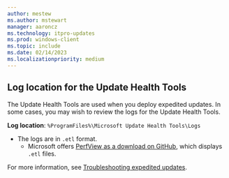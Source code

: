 ```yaml
---
author: mestew
ms.author: mstewart
manager: aaroncz
ms.technology: itpro-updates
ms.prod: windows-client
ms.topic: include
ms.date: 02/14/2023
ms.localizationpriority: medium
---
```

<!--This file is shared by deployment-service-expedite.md and the deployment-service-troubleshoot.md articles. Headings may be driven by article context. 7512398 -->
## Log location for the Update Health Tools

The Update Health Tools are used when you deploy expedited updates. In some cases, you may wish to review the logs for the Update Health Tools.

**Log location**: `%ProgramFiles%\Microsoft Update Health Tools\Logs`

- The logs are in `.etl` format. 
  - Microsoft offers [PerfView as a download on GitHub](https://github.com/Microsoft/perfview/blob/main/documentation/Downloading.md), which displays `.etl` files.

For more information, see [Troubleshooting expedited updates](https://techcommunity.microsoft.com/t5/windows-it-pro-blog/troubleshooting-expedited-updates/ba-p/2595615).